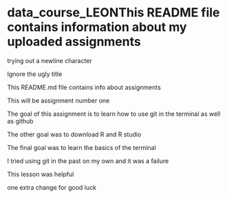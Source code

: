 # data_course_LEONThis README file contains information about my uploaded assignments

trying out a newline character

Ignore the ugly title

This README.md file contains info about assignments

This will be assignment number one

The goal of this assignment is to learn how to use git in the terminal as well as github

The other goal was to download R and R studio

The final goal was to learn the basics of the terminal

I tried using git in the past on my own and it was a failure

This lesson was helpful

one extra change for good luck
